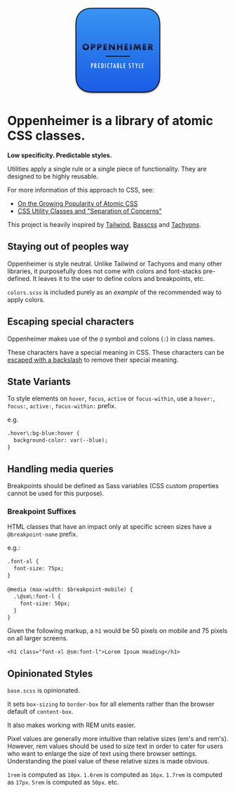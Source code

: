 <p align="center"><img width="200" src="./oppenheimer.png"></p>

# Oppenheimer is a library of atomic CSS classes.

**Low specificity. Predictable styles.**

Utilities apply a single rule or a single piece of functionality. They are designed to be highly reusable.


For more information of this approach to CSS, see:

- [On the Growing Popularity of Atomic CSS
  ](https://css-tricks.com/growing-popularity-atomic-css/)
- [CSS Utility Classes and "Separation of Concerns"
  ](https://adamwathan.me/css-utility-classes-and-separation-of-concerns/)

This project is heavily inspired by [Tailwind](https://tailwindcss.com/docs/what-is-tailwind/), [Basscss](http://basscss.com/) and [Tachyons](https://tachyons.io/).

## Staying out of peoples way

Oppenheimer is style neutral. Unlike Tailwind or Tachyons and many other libraries, it purposefully does not come with colors and font-stacks pre-defined. It leaves it to the user to define colors and breakpoints, etc. 

`colors.scss` is included purely as an _example_ of the recommended way to apply colors. 

## Escaping special characters

Oppenheimer makes use of the `@` symbol and colons (`:`) in class names.

These characters have a special meaning in CSS. These characters can be [escaped with a backslash](https://mathiasbynens.be/notes/css-escapes) to remove their special meaning.

## State Variants

To style elements on `hover`, `focus`, `active` or `focus-within`, use a `hover:`, `focus:`, `active:`, `focus-within:` prefix.

e.g.

```
.hover\:bg-blue:hover {
  background-color: var(--blue);
}
```

## Handling media queries

Breakpoints should be defined as Sass variables (CSS custom properties cannot be used for this purpose).

### Breakpoint Suffixes

HTML classes that have an impact only at specific screen sizes have a `@breakpoint-name` prefix.

e.g.:

```
.font-xl {
  font-size: 75px;
}

@media (max-width: $breakpoint-mobile) {
  .\@sm\:font-l {
    font-size: 50px;
  }
}
```

Given the following markup, a `h1` would be 50 pixels on mobile and 75 pixels on all larger screens.

```
<h1 class="font-xl @sm:font-l">Lorem Ipsum Heading</h1>
```

## Opinionated Styles

`base.scss` is opinionated.

It sets `box-sizing` to `border-box` for all elements rather than the browser default of `content-box`.

It also makes working with REM units easier.

Pixel values are generally more intuitive than relative sizes (em's and rem's). However, rem values should be used to size text in order to cater for users who want to enlarge the size of text using there browser settings. Understanding the pixel value of these relative sizes is made obvious.

`1rem` is computed as `10px`. `1.6rem` is computed as `16px`. `1.7rem` is computed as `17px`. `5rem` is computed as `50px`. etc.
